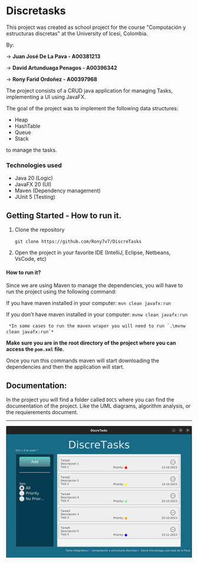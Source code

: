 # Discretasks

This project was created as school project for the course "Computación y estructuras discretas" at the University of Icesi, Colombia. 

By: 

-> **Juan José De La Pava - A00381213**

->  **David Artunduaga Penagos - A00396342** 

-> **Rony Farid Ordoñez - A00397968**

The project consists of a CRUD java application for managing Tasks, implementing a UI using JavaFX.

The goal of the project was to implement the following data structures:
- Heap
- HashTable
- Queue
- Stack

to manage the tasks.

### Technologies used

- Java 20 (Logic)
- JavaFX 20 (UI)
- Maven (Dependency management)
- JUnit 5 (Testing)

## Getting Started - How to run it.

1. Clone the repository

    `git clone https://github.com/Rony7v7/DiscreTasks`

2. Open the project in your favorite IDE (IntelliJ, Eclipse, Netbeans, VsCode, etc)

#### How to run it?

Since we are using Maven to manage the dependencies, you will have to run the project using the following command:  

If you have maven installed in your computer: `mvn clean javafx:run`

If you don't have maven installed in your computer: `mvnw clean javafx:run`

     *In some cases to run the maven wraper you will need to run `.\mvnw clean javafx:run`*

**Make sure you are in the root directory of the project where you can access the `pom.xml` file.**

Once you run this commands maven will start downloading the dependencies and then the application will start.

## Documentation:

In the project you will find a folder called `DOCS` where you can find the documentation of the project. Like the UML diagrams, algorithm analysis, or the requierements document.

---

![Alt text](src/main/resources/com/discretask/img/ApplicationSample.png)